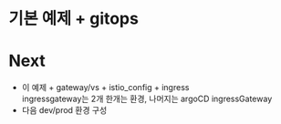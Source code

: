 # 기본 예제 + gitops
# Next  
  - 이 예제 + gateway/vs + istio_config + ingress  
    ingressgateway는 2개 한개는 환경, 나머지는 argoCD ingressGateway
  - 다음 dev/prod 환경 구성